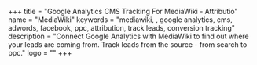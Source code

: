 +++
title = "Google Analytics CMS Tracking For MediaWiki - Attributio"
name = "MediaWiki"
keywords = "mediawiki, , google analytics, cms, adwords, facebook, ppc, attribution, track leads, conversion tracking"
description = "Connect Google Analytics with MediaWiki to find out where your leads are coming from. Track leads from the source - from search to ppc."
logo = ""
+++
